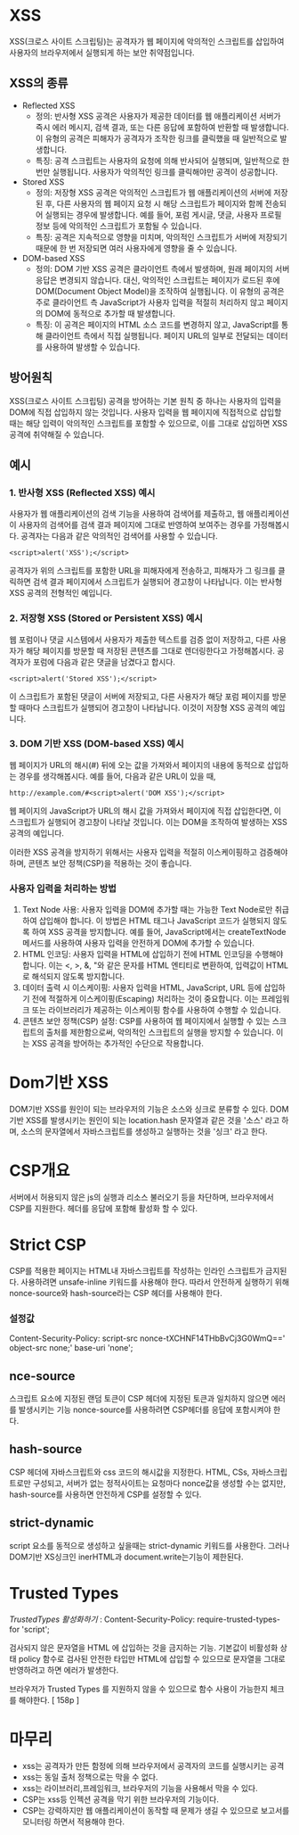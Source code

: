 # XSS

XSS(크로스 사이트 스크립팅)는 공격자가 웹 페이지에 악의적인 스크립트를 삽입하여 사용자의 브라우저에서 실행되게 하는 보안 취약점입니다.

## XSS의 종류

- Reflected XSS
  - 정의: 반사형 XSS 공격은 사용자가 제공한 데이터를 웹 애플리케이션 서버가 즉시 에러 메시지, 검색 결과, 또는 다른 응답에 포함하여 반환할 때 발생합니다. 이 유형의 공격은 피해자가 공격자가 조작한 링크를 클릭했을 때 일반적으로 발생합니다.
  - 특징: 공격 스크립트는 사용자의 요청에 의해 반사되어 실행되며, 일반적으로 한 번만 실행됩니다. 사용자가 악의적인 링크를 클릭해야만 공격이 성공합니다.
- Stored XSS
  - 정의: 저장형 XSS 공격은 악의적인 스크립트가 웹 애플리케이션의 서버에 저장된 후, 다른 사용자의 웹 페이지 요청 시 해당 스크립트가 페이지와 함께 전송되어 실행되는 경우에 발생합니다. 예를 들어, 포럼 게시글, 댓글, 사용자 프로필 정보 등에 악의적인 스크립트가 포함될 수 있습니다.
  - 특징: 공격은 지속적으로 영향을 미치며, 악의적인 스크립트가 서버에 저장되기 때문에 한 번 저장되면 여러 사용자에게 영향을 줄 수 있습니다.
- DOM-based XSS
  - 정의: DOM 기반 XSS 공격은 클라이언트 측에서 발생하며, 원래 페이지의 서버 응답은 변경되지 않습니다. 대신, 악의적인 스크립트는 페이지가 로드된 후에 DOM(Document Object Model)을 조작하여 실행됩니다. 이 유형의 공격은 주로 클라이언트 측 JavaScript가 사용자 입력을 적절히 처리하지 않고 페이지의 DOM에 동적으로 추가할 때 발생합니다.
  - 특징: 이 공격은 페이지의 HTML 소스 코드를 변경하지 않고, JavaScript를 통해 클라이언트 측에서 직접 실행됩니다. 페이지 URL의 일부로 전달되는 데이터를 사용하여 발생할 수 있습니다.

## 방어원칙

XSS(크로스 사이트 스크립팅) 공격을 방어하는 기본 원칙 중 하나는 사용자의 입력을 DOM에 직접 삽입하지 않는 것입니다. 사용자 입력을 웹 페이지에 직접적으로 삽입할 때는 해당 입력이 악의적인 스크립트를 포함할 수 있으므로, 이를 그대로 삽입하면 XSS 공격에 취약해질 수 있습니다.

## 예시

### 1. 반사형 XSS (Reflected XSS) 예시

사용자가 웹 애플리케이션의 검색 기능을 사용하여 검색어를 제출하고, 웹 애플리케이션이 사용자의 검색어를 검색 결과 페이지에 그대로 반영하여 보여주는 경우를 가정해봅시다. 공격자는 다음과 같은 악의적인 검색어를 사용할 수 있습니다.

```
<script>alert('XSS');</script>
```

공격자가 위의 스크립트를 포함한 URL을 피해자에게 전송하고, 피해자가 그 링크를 클릭하면 검색 결과 페이지에서 스크립트가 실행되어 경고창이 나타납니다. 이는 반사형 XSS 공격의 전형적인 예입니다.

### 2. 저장형 XSS (Stored or Persistent XSS) 예시

웹 포럼이나 댓글 시스템에서 사용자가 제출한 텍스트를 검증 없이 저장하고, 다른 사용자가 해당 페이지를 방문할 때 저장된 콘텐츠를 그대로 렌더링한다고 가정해봅시다. 공격자가 포럼에 다음과 같은 댓글을 남겼다고 합시다.

```
<script>alert('Stored XSS');</script>
```

이 스크립트가 포함된 댓글이 서버에 저장되고, 다른 사용자가 해당 포럼 페이지를 방문할 때마다 스크립트가 실행되어 경고창이 나타납니다. 이것이 저장형 XSS 공격의 예입니다.

### 3. DOM 기반 XSS (DOM-based XSS) 예시

웹 페이지가 URL의 해시(#) 뒤에 오는 값을 가져와서 페이지의 내용에 동적으로 삽입하는 경우를 생각해봅시다. 예를 들어, 다음과 같은 URL이 있을 때,

```
http://example.com/#<script>alert('DOM XSS');</script>
```

웹 페이지의 JavaScript가 URL의 해시 값을 가져와서 페이지에 직접 삽입한다면, 이 스크립트가 실행되어 경고창이 나타날 것입니다. 이는 DOM을 조작하여 발생하는 XSS 공격의 예입니다.

이러한 XSS 공격을 방지하기 위해서는 사용자 입력을 적절히 이스케이핑하고 검증해야 하며, 콘텐츠 보안 정책(CSP)을 적용하는 것이 좋습니다.

### 사용자 입력을 처리하는 방법

1. Text Node 사용: 사용자 입력을 DOM에 추가할 때는 가능한 Text Node로만 취급하여 삽입해야 합니다. 이 방법은 HTML 태그나 JavaScript 코드가 실행되지 않도록 하여 XSS 공격을 방지합니다. 예를 들어, JavaScript에서는 createTextNode 메서드를 사용하여 사용자 입력을 안전하게 DOM에 추가할 수 있습니다.
2. HTML 인코딩: 사용자 입력을 HTML에 삽입하기 전에 HTML 인코딩을 수행해야 합니다. 이는 <, >, &, "와 같은 문자를 HTML 엔티티로 변환하여, 입력값이 HTML로 해석되지 않도록 방지합니다.
3. 데이터 출력 시 이스케이핑: 사용자 입력을 HTML, JavaScript, URL 등에 삽입하기 전에 적절하게 이스케이핑(Escaping) 처리하는 것이 중요합니다. 이는 프레임워크 또는 라이브러리가 제공하는 이스케이핑 함수를 사용하여 수행할 수 있습니다.
4. 콘텐츠 보안 정책(CSP) 설정: CSP를 사용하여 웹 페이지에서 실행할 수 있는 스크립트의 출처를 제한함으로써, 악의적인 스크립트의 실행을 방지할 수 있습니다. 이는 XSS 공격을 방어하는 추가적인 수단으로 작용합니다.

# Dom기반 XSS

DOM기반 XSS를 원인이 되는 브라우저의 기능은 소스와 싱크로 분류할 수 있다.
DOM 기반 XSS를 발생시키는 원인이 되는 location.hash 문자열과 같은 것을 '소스' 라고 하며,
소스의 문자열에서 자바스크립트를 생성하고 실행하는 것을 '싱크' 라고 한다.

# CSP개요

서버에서 허용되지 않은 js의 실행과 리소스 불러오기 등을 차단하며, 브라우저에서 CSP를 지원한다.
헤더를 응답에 포함해 활성화 할 수 있다.

# Strict CSP

CSP를 적용한 페이지는 HTML내 자바스크립트를 작성하는 인라인 스크립트가 금지된다.
사용하려면 unsafe-inline 키워드를 사용해야 한다.
따라서 안전하게 실행하기 위해 nonce-source와 hash-source라는 CSP 헤더를 사용해야 한다.

### 설정값

Content-Security-Policy:
script-src nonce-tXCHNF14THbBvCj3G0WmQ==' object-src none;'
base-uri 'none';

## nce-source

스크립트 요소에 지정된 랜덤 토큰이 CSP 헤더에 지정된 토큰과 일치하지 않으면 에러를 발생시키는 기능
nonce-source를 사용하려면 CSP헤더를 응답에 포함시켜야 한다.

## hash-source

CSP 헤더에 자바스크립트와 css 코드의 해시값을 지정한다.
HTML, CSs, 자바스크립트로만 구성되고, 서버가 없는 정적사이트는 요청마다 nonce값을 생성할 수는 없지만,
hash-source를 사용하면 안전하게 CSP를 설정할 수 있다.

## strict-dynamic

script 요소를 동적으로 생성하고 싶을때는 strict-dynamic 키워드를 사용한다.
그러나 DOM기반 XS싱크인 inerHTML과 document.write는기능이 제한된다.

# Trusted Types

_TrustedTypes 활성화하기_ : Content-Security-Policy: require-trusted-types-for 'script';

검사되지 않은 문자열을 HTML 에 삽입하는 것을 금지하는 기능. 기본값이 비활성화 상태
policy 함수로 검사된 안전한 타입만 HTML에 삽입할 수 있으므로 문자열을 그대로 반영하려고 하면 에러가 발생한다.

브라우저가 Trusted Types 를 지원하지 않을 수 있으므로 함수 사용이 가능한지 체크를 해야한다. [ 158p ]

# 마무리

- xss는 공격자가 만든 함정에 의해 브라우저에서 공격자의 코드를 실행시키는 공격
- xss는 동일 출처 정책으로는 막을 수 없다.
- xss는 라이브러리,프레임워크, 브라우저의 기능을 사용해서 막을 수 있다.
- CSP는 xss등 인젝션 공격을 막기 위한 브라우저의 기능이다.
- CSP는 강력하지만 웹 애플리케이션이 동작할 때 문제가 생길 수 있으므로 보고서를 모니터링 하면서 적용해야 한다.
